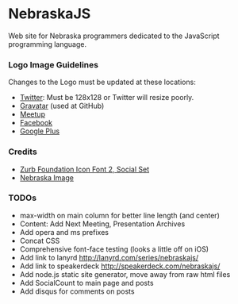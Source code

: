 NebraskaJS
==========

Web site for Nebraska programmers dedicated to the JavaScript programming language.

### Logo Image Guidelines

Changes to the Logo must be updated at these locations:

* [Twitter](https://twitter.com/nebraskajs): Must be 128x128 or Twitter will resize poorly.
* [Gravatar](http://en.gravatar.com/) (used at GitHub)
* [Meetup](http://www.meetup.com/nebraskajs/)
* [Facebook](https://www.facebook.com/nebraskajs)
* [Google Plus](https://plus.google.com/115220697074331366039/posts)

### Credits
* [Zurb Foundation Icon Font 2, Social Set](http://www.zurb.com/playground/foundation-icons)
* [Nebraska Image](http://en.wikipedia.org/wiki/File:Map_of_Nebraska.svg)

### TODOs
* max-width on main column for better line length (and center)
* Content: Add Next Meeting, Presentation Archives
* Add opera and ms prefixes
* Concat CSS
* Comprehensive font-face testing (looks a little off on iOS)
* Add link to lanyrd http://lanyrd.com/series/nebraskajs/
* Add link to speakerdeck http://speakerdeck.com/nebraskajs/
* Add node.js static site generator, move away from raw html files
* Add SocialCount to main page and posts
* Add disqus for comments on posts